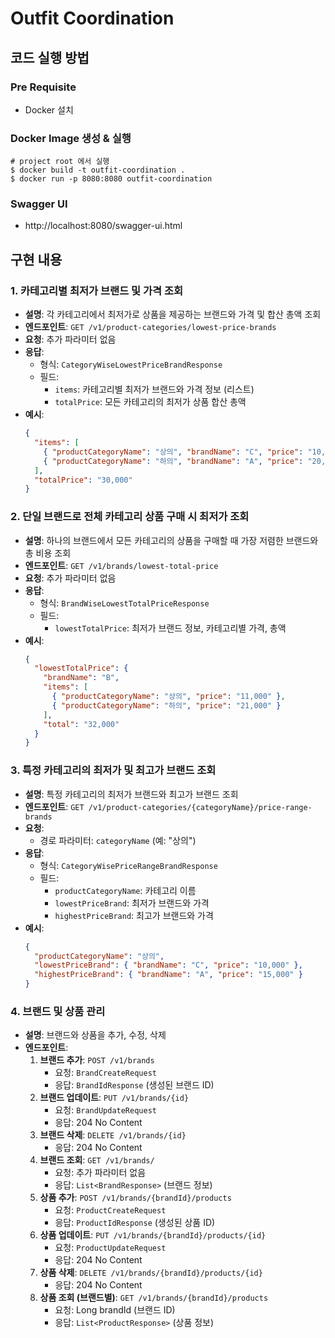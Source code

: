 # Outfit Coordination 



## 코드 실행 방법


### Pre Requisite
- Docker 설치
### Docker Image 생성 & 실행
```shell
# project root 에서 실행
$ docker build -t outfit-coordination .
$ docker run -p 8080:8080 outfit-coordination
```

### Swagger UI
- http://localhost:8080/swagger-ui.html

## 구현 내용


### 1. 카테고리별 최저가 브랜드 및 가격 조회
- **설명**: 각 카테고리에서 최저가로 상품을 제공하는 브랜드와 가격 및 합산 총액 조회
- **엔드포인트**: `GET /v1/product-categories/lowest-price-brands`
- **요청**: 추가 파라미터 없음
- **응답**:
    - 형식: `CategoryWiseLowestPriceBrandResponse`
    - 필드:
        - `items`: 카테고리별 최저가 브랜드와 가격 정보 (리스트)
        - `totalPrice`: 모든 카테고리의 최저가 상품 합산 총액 
- **예시**:
  ```json
  {
    "items": [
      { "productCategoryName": "상의", "brandName": "C", "price": "10,000" },
      { "productCategoryName": "하의", "brandName": "A", "price": "20,000" }
    ],
    "totalPrice": "30,000"
  }
  ```

### 2. 단일 브랜드로 전체 카테고리 상품 구매 시 최저가 조회
- **설명**: 하나의 브랜드에서 모든 카테고리의 상품을 구매할 때 가장 저렴한 브랜드와 총 비용 조회
- **엔드포인트**: `GET /v1/brands/lowest-total-price`
- **요청**: 추가 파라미터 없음
- **응답**:
    - 형식: `BrandWiseLowestTotalPriceResponse`
    - 필드:
        - `lowestTotalPrice`: 최저가 브랜드 정보, 카테고리별 가격, 총액
- **예시**:
  ```json
  {
    "lowestTotalPrice": {
      "brandName": "B",
      "items": [
        { "productCategoryName": "상의", "price": "11,000" },
        { "productCategoryName": "하의", "price": "21,000" }
      ],
      "total": "32,000"
    }
  }
  ```

### 3. 특정 카테고리의 최저가 및 최고가 브랜드 조회
- **설명**: 특정 카테고리의 최저가 브랜드와 최고가 브랜드 조회
- **엔드포인트**: `GET /v1/product-categories/{categoryName}/price-range-brands`
- **요청**:
    - 경로 파라미터: `categoryName` (예: "상의")
- **응답**:
    - 형식: `CategoryWisePriceRangeBrandResponse`
    - 필드:
        - `productCategoryName`: 카테고리 이름
        - `lowestPriceBrand`: 최저가 브랜드와 가격
        - `highestPriceBrand`: 최고가 브랜드와 가격
- **예시**:
  ```json
  {
    "productCategoryName": "상의",
    "lowestPriceBrand": { "brandName": "C", "price": "10,000" },
    "highestPriceBrand": { "brandName": "A", "price": "15,000" }
  }
  ```

### 4. 브랜드 및 상품 관리
- **설명**: 브랜드와 상품을 추가, 수정, 삭제
- **엔드포인트**:
    1. **브랜드 추가**: `POST /v1/brands`
        - 요청: `BrandCreateRequest`
        - 응답: `BrandIdResponse` (생성된 브랜드 ID)
    2. **브랜드 업데이트**: `PUT /v1/brands/{id}`
        - 요청: `BrandUpdateRequest`
        - 응답: 204 No Content
    3. **브랜드 삭제**: `DELETE /v1/brands/{id}`
        - 응답: 204 No Content
    4. **브랜드 조회**: `GET /v1/brands/`
        - 요청: 추가 파라미터 없음
        - 응답: `List<BrandResponse>` (브랜드 정보)
    5. **상품 추가**: `POST /v1/brands/{brandId}/products`
        - 요청: `ProductCreateRequest`
        - 응답: `ProductIdResponse` (생성된 상품 ID)
    6. **상품 업데이트**: `PUT /v1/brands/{brandId}/products/{id}`
        - 요청: `ProductUpdateRequest`
        - 응답: 204 No Content
    7. **상품 삭제**: `DELETE /v1/brands/{brandId}/products/{id}`
        - 응답: 204 No Content
    8. **상품 조회 (브랜드별)**: `GET /v1/brands/{brandId}/products`
        - 요청: Long brandId (브랜드 ID)
        - 응답: `List<ProductResponse>` (상품 정보)